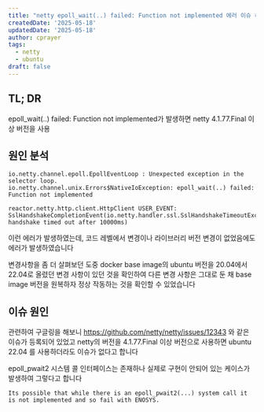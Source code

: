 ```yaml
---
title: "netty epoll_wait(..) failed: Function not implemented 에러 이슈 해결 방법"
createdDate: '2025-05-18'
updatedDate: '2025-05-18'
author: cprayer
tags:
  - netty
  - ubuntu
draft: false
---
```


## TL; DR

epoll_wait(..) failed: Function not implemented가 발생하면 netty 4.1.77.Final 이상 버전을 사용

## 원인 분석

```
io.netty.channel.epoll.EpollEventLoop : Unexpected exception in the selector loop.
io.netty.channel.unix.Errors$NativeIoException: epoll_wait(..) failed: Function not implemented

reactor.netty.http.client.HttpClient USER_EVENT: SslHandshakeCompletionEvent(io.netty.handler.ssl.SslHandshakeTimeoutException: handshake timed out after 10000ms)
```

이런 에러가 발생하였는데, 코드 레벨에서 변경이나 라이브러리 버전 변경이 없었음에도 에러가 발생하였습니다

변경사항을 좀 더 살펴보던 도중 docker base image의 ubuntu 버전을 20.04에서 22.04로 올렸던 변경 사항이 있던 것을 확인하여 다른 변경 사항은 그대로 둔 채 base image 버전을 원복하자 정상 작동하는 것을 확인할 수 있었습니다

## 이슈 원인

관련하여 구글링을 해보니 https://github.com/netty/netty/issues/12343 와 같은 이슈가 등록되어 있었고 netty의 버전을 4.1.77.Final 이상 버전으로 사용하면 ubuntu 22.04 를 사용하더라도 이슈가 없다고 합니다

epoll_pwait2 시스템 콜 인터페이스는 존재하나 실제로 구현이 안되어 있는 케이스가 발생하여 그렇다고 합니다
```
Its possible that while there is an epoll_pwait2(...) system call it is not implemented and so fail with ENOSYS.
``` 

